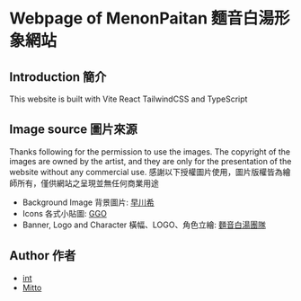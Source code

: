 # Webpage of MenonPaitan 麵音白湯形象網站

## Introduction 簡介
This website is built with Vite React TailwindCSS and TypeScript

## Image source 圖片來源
Thanks following for the permission to use the images. The copyright of the images are owned by the artist, and they are only for the presentation of the website without any commercial use.
感謝以下授權圖片使用，圖片版權皆為繪師所有，僅供網站之呈現並無任何商業用途

* Background Image 背景圖片: [早川希](https://x.com/hayakawa_mare21)
* Icons 各式小貼圖: [GGO](https://x.com/GOG48058623)
* Banner, Logo and Character 橫幅、LOGO、角色立繪: [麵音白湯團隊](https://www.youtube.com/@PaitanOfficial)

## Author 作者
* [int](https://x.com/int60196354)
* [Mitto](https://x.com/mitto_artwork)

